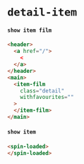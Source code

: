 # `detail-item`

#### `show item film`

```html
<header>
  <a href="/">
    <
  </a>
</header>
<main>
  <item-film
    class="detail"
    withfavourites=""
  >
  </item-film>
</main>

```

#### `show item`

```html
<spin-loaded>
</spin-loaded>
```

